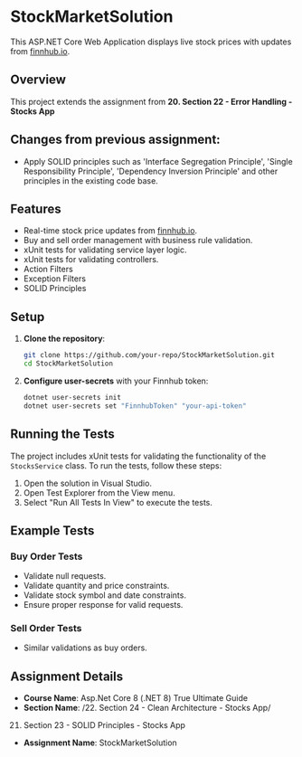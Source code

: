 # StockMarketSolution

This ASP.NET Core Web Application displays live stock prices with updates from [finnhub.io](https://finnhub.io/).

## Overview

This project extends the assignment from **20. Section 22 - Error Handling - Stocks App**

## Changes from previous assignment:

- Apply SOLID principles such as 'Interface Segregation Principle', 'Single Responsibility Principle', 'Dependency Inversion Principle' and other principles in the existing code base.

## Features

- Real-time stock price updates from [finnhub.io](https://finnhub.io).
- Buy and sell order management with business rule validation.
- xUnit tests for validating service layer logic.
- xUnit tests for validating controllers.
- Action Filters
- Exception Filters
- SOLID Principles

## Setup

1. **Clone the repository**:
    ```sh
    git clone https://github.com/your-repo/StockMarketSolution.git
    cd StockMarketSolution
    ```

2. **Configure user-secrets** with your Finnhub token:
    ```sh
    dotnet user-secrets init
    dotnet user-secrets set "FinnhubToken" "your-api-token"
    ```

## Running the Tests

The project includes xUnit tests for validating the functionality of the `StocksService` class. To run the tests, follow these steps:

1. Open the solution in Visual Studio.
2. Open Test Explorer from the View menu.
3. Select "Run All Tests In View" to execute the tests.

## Example Tests

### Buy Order Tests

- Validate null requests.
- Validate quantity and price constraints.
- Validate stock symbol and date constraints.
- Ensure proper response for valid requests.

### Sell Order Tests

- Similar validations as buy orders.

## Assignment Details

- **Course Name**: Asp.Net Core 8 (.NET 8) True Ultimate Guide
- **Section Name**: /22. Section 24 - Clean Architecture - Stocks App/
21. Section 23 - SOLID Principles - Stocks App
- **Assignment Name**: StockMarketSolution
